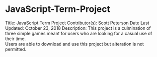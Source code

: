# JavaScript-Term-Project
Title: JavaScript Term Project
Contributor(s): Scott Peterson
Date Last Updated: October 23, 2018
Description: This project is a culmination of three simple games 
             meant for users who are looking for a casual use of their time.  
             Users are able to download and use this project but alteration is 
             not permitted.
